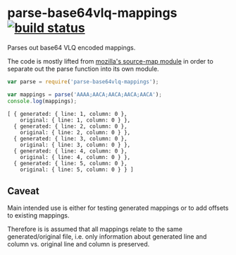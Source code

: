 # parse-base64vlq-mappings [![build status](https://secure.travis-ci.org/thlorenz/parse-base64vlq-mappings.png)](http://travis-ci.org/thlorenz/parse-base64vlq-mappings)

Parses out base64 VLQ encoded mappings.

The code is mostly lifted from [mozilla's source-map module](https://github.com/mozilla/source-map) in order to separate
out the parse function into its own module.

```js
var parse = require('parse-base64vlq-mappings');

var mappings = parse('AAAA;AACA;AACA;AACA;AACA');
console.log(mappings);
```

```
[ { generated: { line: 1, column: 0 },
    original: { line: 1, column: 0 } },
  { generated: { line: 2, column: 0 },
    original: { line: 2, column: 0 } },
  { generated: { line: 3, column: 0 },
    original: { line: 3, column: 0 } },
  { generated: { line: 4, column: 0 },
    original: { line: 4, column: 0 } },
  { generated: { line: 5, column: 0 },
    original: { line: 5, column: 0 } } ]
```

## Caveat

Main intended use is either for testing generated mappings or to add offsets to existing mappings.

Therefore is is assumed that all mappings relate to the same generated/original file, i.e. only information about
generated line and column vs. original line and column is preserved.
